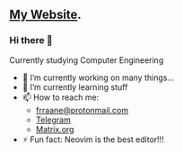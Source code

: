 ## [My Website](https://frr0.github.io/).
### Hi there 👋

Currently studying Computer Engineering

- 🔭 I’m currently working on many things...
- 🌱 I’m currently learning stuff
- 📫 How to reach me: 
    - frraane@protonmail.com
    - [Telegram](https://t.me/joinchat/FbYr00z8Yf5hZjY0)
    - [Matrix.org](https://matrix.to/#/@qhwjekrlty:matrix.org)
- ⚡ Fun fact: Neovim is the best editor!!!

